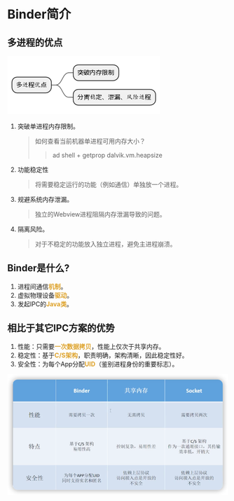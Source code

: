# Binder简介

## 多进程的优点
![](img/20231013180559.png)

1. 突破单进程内存限制。
    > 如何查看当前机器单进程可用内存大小？
    > >ad shell + getprop dalvik.vm.heapsize
2. 功能稳定性
    > 将需要稳定运行的功能（例如通信）单独放一个进程。
3. 规避系统内存泄漏。
    > 独立的Webview进程阻隔内存泄漏导致的问题。
4. 隔离风险。
    > 对于不稳定的功能放入独立进程，避免主进程崩溃。


## Binder是什么?
1. 进程间通信<font color=#dea32c>**机制**</font>。
2. 虚拟物理设备<font color=#dea32c>**驱动**</font>。
3. 发起IPC的<font color=#dea32c>**Java类**</font>。


## 相比于其它IPC方案的优势
1. 性能：只需要<font color=#dea32c>**一次数据拷贝**</font>，性能上仅次于共享内存。
2. 稳定性：基于<font color=#dea32c>**C/S架构**</font>，职责明确，架构清晰，因此稳定性好。
3. 安全性：为每个App分配<font color=#dea32c>**UID**</font>（鉴别进程身份的重要标志）。

![](img/ce462ebc.png)